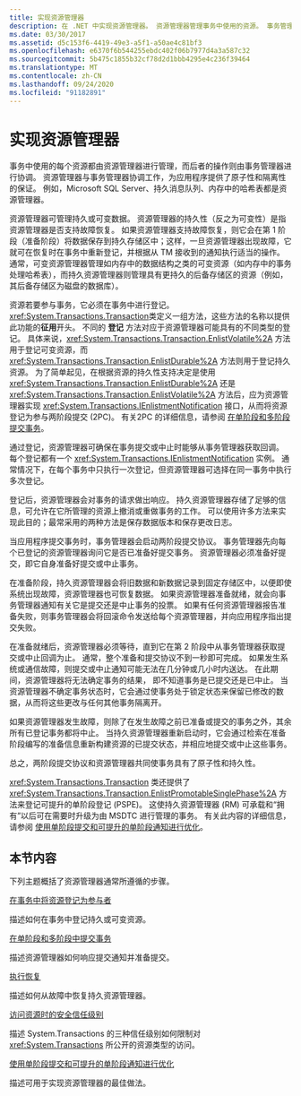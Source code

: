 ```yaml
---
title: 实现资源管理器
description: 在 .NET 中实现资源管理器。 资源管理器管理事务中使用的资源。 事务管理器协调资源管理器操作。
ms.date: 03/30/2017
ms.assetid: d5c153f6-4419-49e3-a5f1-a50ae4c81bf3
ms.openlocfilehash: e6370f6b544255ebdc402f06b7977d4a3a587c32
ms.sourcegitcommit: 5b475c1855b32cf78d2d1bbb4295e4c236f39464
ms.translationtype: MT
ms.contentlocale: zh-CN
ms.lasthandoff: 09/24/2020
ms.locfileid: "91182891"
---
```

# <a name="implementing-a-resource-manager"></a>实现资源管理器

事务中使用的每个资源都由资源管理器进行管理，而后者的操作则由事务管理器进行协调。 资源管理器与事务管理器协调工作，为应用程序提供了原子性和隔离性的保证。 例如，Microsoft SQL Server、持久消息队列、内存中的哈希表都是资源管理器。  
  
 资源管理器可管理持久或可变数据。 资源管理器的持久性（反之为可变性）是指资源管理器是否支持故障恢复。 如果资源管理器支持故障恢复，则它会在第 1 阶段（准备阶段）将数据保存到持久存储区中；这样，一旦资源管理器出现故障，它就可在恢复时在事务中重新登记，并根据从 TM 接收到的通知执行适当的操作。 通常，可变资源管理器管理如内存中的数据结构之类的可变资源（如内存中的事务处理哈希表），而持久资源管理器则管理具有更持久的后备存储区的资源（例如，其后备存储区为磁盘的数据库）。  
  
 资源若要参与事务，它必须在事务中进行登记。 <xref:System.Transactions.Transaction>类定义一组方法，这些方法的名称以提供此功能的**征用**开头。 不同的 **登记** 方法对应于资源管理器可能具有的不同类型的登记。 具体来说，<xref:System.Transactions.Transaction.EnlistVolatile%2A> 方法用于登记可变资源，而 <xref:System.Transactions.Transaction.EnlistDurable%2A> 方法则用于登记持久资源。 为了简单起见，在根据资源的持久性支持决定是使用 <xref:System.Transactions.Transaction.EnlistDurable%2A> 还是 <xref:System.Transactions.Transaction.EnlistVolatile%2A> 方法后，应为资源管理器实现 <xref:System.Transactions.IEnlistmentNotification> 接口，从而将资源登记为参与两阶段提交 (2PC)。 有关2PC 的详细信息，请参阅 [在单阶段和多阶段提交事务](committing-a-transaction-in-single-phase-and-multi-phase.md)。  
  
 通过登记，资源管理器可确保在事务提交或中止时能够从事务管理器获取回调。 每个登记都有一个 <xref:System.Transactions.IEnlistmentNotification> 实例。 通常情况下，在每个事务中只执行一次登记，但资源管理器可选择在同一事务中执行多次登记。  
  
 登记后，资源管理器会对事务的请求做出响应。 持久资源管理器存储了足够的信息，可允许在它所管理的资源上撤消或重做事务的工作。 可以使用许多方法来实现此目的；最常采用的两种方法是保存数据版本和保存更改日志。  
  
 当应用程序提交事务时，事务管理器会启动两阶段提交协议。 事务管理器先向每个已登记的资源管理器询问它是否已准备好提交事务。 资源管理器必须准备好提交，即它自身准备好提交或中止事务。  
  
 在准备阶段，持久资源管理器会将旧数据和新数据记录到固定存储区中，以便即使系统出现故障，资源管理器也可恢复数据。 如果资源管理器准备就绪，就会向事务管理器通知有关它是提交还是中止事务的投票。 如果有任何资源管理器报告准备失败，则事务管理器会将回滚命令发送给每个资源管理器，并向应用程序指出提交失败。  
  
 在准备就绪后，资源管理器必须等待，直到它在第 2 阶段中从事务管理器获取提交或中止回调为止。 通常，整个准备和提交协议不到一秒即可完成。 如果发生系统或通信故障，则提交或中止通知可能无法在几分钟或几小时内送达。 在此期间，资源管理器将无法确定事务的结果， 即不知道事务是已提交还是已中止。 当资源管理器不确定事务状态时，它会通过使事务处于锁定状态来保留已修改的数据，从而将这些更改与任何其他事务隔离开。  
  
 如果资源管理器发生故障，则除了在发生故障之前已准备或提交的事务之外，其余所有已登记事务都将中止。 当持久资源管理器重新启动时，它会通过检索在准备阶段编写的准备信息重新构建资源的已提交状态，并相应地提交或中止这些事务。  
  
 总之，两阶段提交协议和资源管理器共同使事务具有了原子性和持久性。  
  
 <xref:System.Transactions.Transaction> 类还提供了 <xref:System.Transactions.Transaction.EnlistPromotableSinglePhase%2A> 方法来登记可提升的单阶段登记 (PSPE)。 这使持久资源管理器 (RM) 可承载和“拥有”以后可在需要时升级为由 MSDTC 进行管理的事务。 有关此内容的详细信息，请参阅 [使用单阶段提交和可提升的单阶段通知进行优化](optimization-spc-and-promotable-spn.md)。  
  
## <a name="in-this-section"></a>本节内容  

 下列主题概括了资源管理器通常所遵循的步骤。  
  
 [在事务中将资源登记为参与者](enlisting-resources-as-participants-in-a-transaction.md)  
  
 描述如何在事务中登记持久或可变资源。  
  
 [在单阶段和多阶段中提交事务](committing-a-transaction-in-single-phase-and-multi-phase.md)  
  
 描述资源管理器如何响应提交通知并准备提交。  
  
 [执行恢复](performing-recovery.md)  
  
 描述如何从故障中恢复持久资源管理器。  
  
 [访问资源时的安全信任级别](security-trust-levels-in-accessing-resources.md)  
  
 描述 System.Transactions 的三种信任级别如何限制对 <xref:System.Transactions> 所公开的资源类型的访问。  
  
 [使用单阶段提交和可提升的单阶段通知进行优化](optimization-spc-and-promotable-spn.md)  
  
 描述可用于实现资源管理器的最佳做法。
